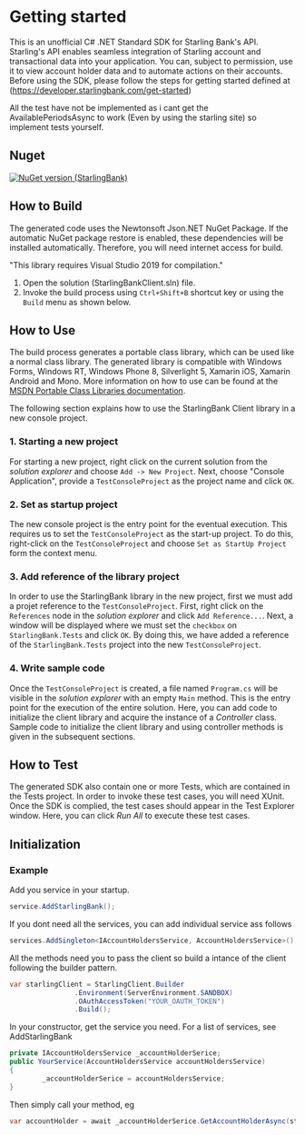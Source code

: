 # Getting started

This is an unofficial C# .NET Standard SDK for Starling Bank's API. 
Starling's API enables seamless integration of Starling account and transactional data into your application.
You can, subject to permission, use it to view account holder data and to automate actions on their accounts.
Before using the SDK, please follow the steps for getting started defined at (https://developer.starlingbank.com/get-started)

All the test have not be implemented as i cant get the AvailablePeriodsAsync to work (Even by using the starling site) so implement tests yourself. 

## Nuget

[![NuGet version (StarlingBank)](https://img.shields.io/nuget/v/StarlingBank.svg?style=flat-square)](https://www.nuget.org/packages/StarlingBank/)

## How to Build
The generated code uses the Newtonsoft Json.NET NuGet Package. If the automatic NuGet package restore
is enabled, these dependencies will be installed automatically. Therefore,
you will need internet access for build.

"This library requires Visual Studio 2019 for compilation."
1. Open the solution (StarlingBankClient.sln) file.
2. Invoke the build process using `Ctrl+Shift+B` shortcut key or using the `Build` menu as shown below.

## How to Use

The build process generates a portable class library, which can be used like a normal class library. The generated library is compatible with Windows Forms, Windows RT, Windows Phone 8,
Silverlight 5, Xamarin iOS, Xamarin Android and Mono. More information on how to use can be found at the [MSDN Portable Class Libraries documentation](http://msdn.microsoft.com/en-us/library/vstudio/gg597391%28v=vs.100%29.aspx).

The following section explains how to use the StarlingBank Client library in a new console project.

### 1. Starting a new project

For starting a new project, right click on the current solution from the *solution explorer* and choose  ``` Add -> New Project ```.
Next, choose "Console Application", provide a ``` TestConsoleProject ``` as the project name and click ``` OK ```.

### 2. Set as startup project

The new console project is the entry point for the eventual execution. This requires us to set the ``` TestConsoleProject ``` as the start-up project. To do this, right-click on the  ``` TestConsoleProject ``` and choose  ``` Set as StartUp Project ``` form the context menu.

### 3. Add reference of the library project

In order to use the StarlingBank library in the new project, first we must add a projet reference to the ``` TestConsoleProject ```. First, right click on the ``` References ``` node in the *solution explorer* and click ``` Add Reference... ```.
Next, a window will be displayed where we must set the ``` checkbox ``` on ``` StarlingBank.Tests ``` and click ``` OK ```. By doing this, we have added a reference of the ```StarlingBank.Tests``` project into the new ``` TestConsoleProject ```.

### 4. Write sample code

Once the ``` TestConsoleProject ``` is created, a file named ``` Program.cs ``` will be visible in the *solution explorer* with an empty ``` Main ``` method. This is the entry point for the execution of the entire solution.
Here, you can add code to initialize the client library and acquire the instance of a *Controller* class. Sample code to initialize the client library and using controller methods is given in the subsequent sections.

## How to Test

The generated SDK also contain one or more Tests, which are contained in the Tests project.
In order to invoke these test cases, you will need XUnit.
Once the SDK is complied, the test cases should appear in the Test Explorer window.
Here, you can click *Run All* to execute these test cases.

## Initialization

### Example
Add you service in your startup.
```csharp
service.AddStarlingBank();
```
If you dont need all the services, you can add individual service ass follows
```csharp
services.AddSingleton<IAccountHoldersService, AccountHoldersService>();
```
All the methods need you to pass the client so build a intance of the client following the builder pattern.
```csharp
var starlingClient = StarlingClient.Builder
                .Environment(ServerEnvironment.SANDBOX)
                .OAuthAccessToken("YOUR_OAUTH_TOKEN")
                .Build();
```               
In your constructor, get the service you need. For a list of services, see AddStarlingBank
```csharp
private IAccountHoldersService _accountHolderSerice;
public YourService(AccountHoldersService accountHoldersService)
{
        _accountHolderSerice = accountHoldersService;
}
```
Then simply call your method, eg
```csharp
var accountHolder = await _accountHolderSerice.GetAccountHolderAsync(starlingClient);
```
                
